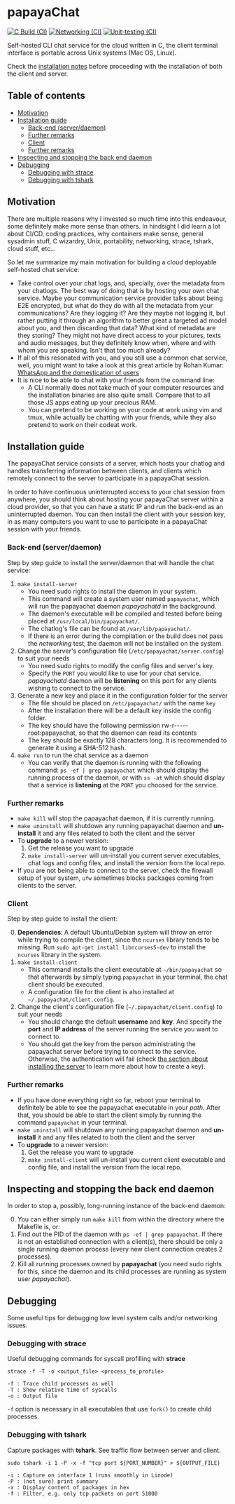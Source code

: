 # papayaChat

[![C Build (CI)](https://github.com/erodrigufer/papayaChat/actions/workflows/build.yml/badge.svg)](https://github.com/erodrigufer/papayaChat/actions/workflows/build.yml)
[![Networking (CI)](https://github.com/erodrigufer/papayaChat/actions/workflows/networking.yml/badge.svg)](https://github.com/erodrigufer/papayaChat/actions/workflows/networking.yml)
[![Unit-testing (CI)](https://github.com/erodrigufer/papayaChat/actions/workflows/unit-tests.yml/badge.svg)](https://github.com/erodrigufer/papayaChat/actions/workflows/unit-tests.yml)

Self-hosted CLI chat service for the cloud written in C, the client terminal interface is portable across Unix systems (Mac OS, Linux).

Check the [installation notes](#installation-guide) before proceeding with the installation of both the client and server.

## Table of contents
<!-- vim-markdown-toc GFM -->

* [Motivation](#motivation)
* [Installation guide](#installation-guide)
	- [Back-end (server/daemon)](#back-end-serverdaemon)
	- [Further remarks](#further-remarks)
	- [Client](#client)
	- [Further remarks](#further-remarks-1)
* [Inspecting and stopping the back end daemon](#inspecting-and-stopping-the-back-end-daemon)
* [Debugging](#debugging)
	- [Debugging with strace](#debugging-with-strace)
	- [Debugging with tshark](#debugging-with-tshark)

<!-- vim-markdown-toc -->

## Motivation
There are multiple reasons why I invested so much time into this endeavour, some definitely make more sense than others. In hindsight I did learn a lot about CI/CD, coding practices, why containers make sense, general sysadmin stuff, C wizardry, Unix, portability, networking, strace, tshark, cloud stuff, etc... 

So let me summarize my main motivation for building a cloud deployable self-hosted chat service:

* Take control over your chat logs, and, specially, over the metadata from your chatlogs. The best way of doing that is by hosting your own chat service. Maybe your communication service provider talks about being E2E encrypted, but what do they do with all the metadata from your communications? Are they logging it? Are they maybe not logging it, but rather putting it through an algorithm to better great a targeted ad model about you, and then discarding that data? What kind of metadata are they storing? They might not have direct access to your pictures, texts and audio messages, but they definitely know when, where and with whom you are speaking. Isn't that too much already?
* If all of this resonated with you, and you still use a common chat service, well, you might want to take a look at this great article by Rohan Kumar: [WhatsApp and the domestication of users](https://seirdy.one/2021/01/27/whatsapp-and-the-domestication-of-users.html)
* It is nice to be able to chat with your friends from the command line:
	- A CLI normally does not take much of your computer resources and the installation binaries are also quite small. Compare that to all those JS apps eating up your precious RAM.
	- You can pretend to be working on your code at work using vim and tmux, while actually be chatting with your friends, while they also pretend to work on their codeat work.

## Installation guide
The papayaChat service consists of a server, which hosts your chatlog and handles transferring information between clients, and clients which remotely connect to the server to participate in a papayaChat session.

In order to have continuous uninterrupted access to your chat session from anywhere, you should think about hosting your papayaChat server within a cloud provider, so that you can have a static IP and run the back-end as an uninterrupted daemon. You can then install the client with your session key, in as many computers you want to use to participate in a papayaChat session with your friends.

### Back-end (server/daemon)
Step by step guide to install the server/daemon that will handle the chat service:
1. `make install-server` 
	- You need sudo rights to install the daemon in your system. 
	- This command will create a system user named `papayachat`, which will run the papayachat daemon _papayachatd_ in the background.
	- The daemon's executable will be compiled and tested before being placed at `/usr/local/bin/papayachat/`. 
	- The chatlog's file can be found at `/var/lib/papayachat/`. 
	- If there is an error during the compilation or the build does not pass the _networking_ test, the daemon will not be installed on the system.
2. Change the server's configuration file (`/etc/papayachat/server.config`) to suit your needs
	- You need sudo rights to modify the config files and server's key.
	- Specify the `PORT` you would like to use for your chat service. _papayachatd_ daemon will be **listening** on this port for any clients wishing to connect to the service.
3. Generate a new key and place it in the configuration folder for the server
	- The file should be placed on `/etc/papayachat/` with the name `key`
	- After the installation there will be a default key inside the config folder.
	- The key should have the following permission rw-r----- root:papayachat, so that the daemon can read its contents
	- The key should be exactly 128 characters long. It is recommended to generate it using a SHA-512 hash.
4. `make run` to run the chat service as a daemon
	- You can verify that the daemon is running with the following command: `ps -ef | grep papayachat` which should display the running process of the daemon, or with `ss -at` which should display that a service is **listening** at the `PORT` you choosed for the service.  

### Further remarks
* `make kill` will stop the papayachat daemon, if it is currently running.
* `make uninstall` will shutdown any running papayachat daemon and **un-install** it and any files related to both the client and the server
* To **upgrade** to a newer version:
	1. Get the release you want to upgrade
	2. `make install-server` will un-install you current server executables, chat logs and config files, and install the version from the local repo.
* If you are not being able to connect to the server, check the firewall setup of your system, `ufw` sometimes blocks packages coming from clients to the server.

### Client
Step by step guide to install the client:

0. **Dependencies**: A default Ubuntu/Debian system will throw an error while trying to compile the client, since the `ncurses` library tends to be missing. Run `sudo apt-get install libncurses5-dev` to install the `ncurses` library in the system.
1. `make install-client`
	- This command installs the client executable at `~/bin/papayachat` so that afterwards by simply typing `papayachat` in your terminal, the chat client should be executed.
	- A configuration file for the client is also installed at `~/.papayachat/client.config`.
2. Change the client's configuration file (`~/.papayachat/client.config`) to suit your needs
	- You should change the default **username** and **key**. And specify the **port** and **IP address** of the server running the service you want to connect to.
	- You should get the key from the person administrating the papayachat server before trying to connect to the service. Otherwise, the authentication will fail (check [the section about installing the server](back-end-(server/daemon)) to learn more about how to create a key).

### Further remarks
* If you have done everything right so far, reboot your terminal to definitely be able to see the papayachat executable in your _path_. After that, you should be able to start the client simply by running the command `papayachat` in your terminal.
* `make uninstall` will shutdown any running papayachat daemon and **un-install** it and any files related to both the client and the server
* To **upgrade** to a newer version:
	1. Get the release you want to upgrade
	2. `make install-client` will un-install you current client executable and config file, and install the version from the local repo.


## Inspecting and stopping the back end daemon
In order to stop a, possibly, long-running instance of the back-end daemon:

0. You can either simply run `make kill` from within the directory where the Makefile is, or:
1. Find out the PID of the daemon with `ps -ef | grep papayachat`. If there is not an established connection with a client(s), there should be only a single running daemon process (every new client connection creates 2 processes).
2. Kill all running processes owned by **papayachat** (you need sudo rights for this, since the daemon and its child processes are running as system user _papayachat_).

## Debugging
Some useful tips for debugging low level system calls and/or networking issues.

### Debugging with strace
Useful debugging commands for syscall profilling with **strace**
```
strace -f -T -o <output_file> <process_to_profile>

-f : Trace child processes as well
-T : Show relative time of syscalls
-o : Output file

```
`-f` option is necessary in all executables that use `fork()` to create child processes.

### Debugging with tshark
Capture packages with **tshark**. See traffic flow between server and client.
```
sudo tshark -i 1 -P -x -f "tcp port ${PORT_NUMBER}" > ${OUTPUT_FILE}

-i : Capture on interface 1 (runs smoothly in Linode)
-P : (not sure) print summary
-x : Display content of packages in hex
-f : Filter, e.g. only tcp packets on port 51000

```
